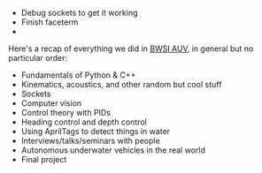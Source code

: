 * Debug sockets to get it working
* Finish faceterm
* 

Here's a recap of everything we did in [BWSI AUV](https://blksail-edu.github.io/), in general but no particular order:

* Fundamentals of Python & C++
* Kinematics, acoustics, and other random but cool stuff
* Sockets
* Computer vision
* Control theory with PIDs
* Heading control and depth control
* Using AprilTags to detect things in water
* Interviews/talks/seminars with people
* Autonomous underwater vehicles in the real world
* Final project